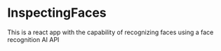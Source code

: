 # InspectingFaces
This is a react app with the capability of recognizing faces using a face recognition AI API
